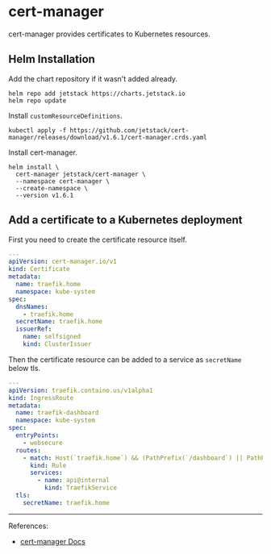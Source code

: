 # cert-manager

cert-manager provides certificates to Kubernetes resources.

## Helm Installation

Add the chart repository if it wasn't added already.

```Shell
helm repo add jetstack https://charts.jetstack.io
helm repo update
```

Install `customResourceDefinitions`.

```Shell
kubectl apply -f https://github.com/jetstack/cert-manager/releases/download/v1.6.1/cert-manager.crds.yaml
```

Install cert-manager.

```Shell
helm install \
  cert-manager jetstack/cert-manager \
  --namespace cert-manager \
  --create-namespace \
  --version v1.6.1
```

## Add a certificate to a Kubernetes deployment

First you need to create the certificate resource itself.

```YAML
---
apiVersion: cert-manager.io/v1
kind: Certificate
metadata:
  name: traefik.home
  namespace: kube-system
spec:
  dnsNames:
    - traefik.home
  secretName: traefik.home
  issuerRef:
    name: selfsigned
    kind: ClusterIssuer
```

Then the certificate resource can be added to a service as `secretName` below tls.

```YAML
---
apiVersion: traefik.containo.us/v1alpha1
kind: IngressRoute
metadata:
  name: traefik-dashboard
  namespace: kube-system
spec:
  entryPoints:
    - websecure
  routes:
    - match: Host(`traefik.home`) && (PathPrefix(`/dashboard`) || PathPrefix(`/api`))
      kind: Rule
      services:
        - name: api@internal
          kind: TraefikService
  tls:
    secretName: traefik.home
```

---

References:

- [cert-manager Docs](https://cert-manager.io/docs/)
